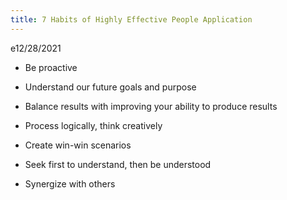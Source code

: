 ```yaml
---
title: 7 Habits of Highly Effective People Application
---
```

e12/28/2021
-   Be proactive
    
-   Understand our future goals and purpose
    
-   Balance results with improving your ability to produce results
    
-   Process logically, think creatively
    
-   Create win-win scenarios
    
-   Seek first to understand, then be understood
    
-   Synergize with others